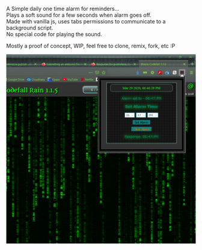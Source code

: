 A Simple daily one time alarm for reminders...  
Plays a soft sound for a few seconds when alarm goes off.  
Made with vanilla js, uses tabs permissions to communicate to a background script.  
No special code for playing the sound.  


Mostly a proof of concept, WIP, feel free to clone, remix, fork, etc :P <br/>

![](SimpleAlarmScreenshot.png)
